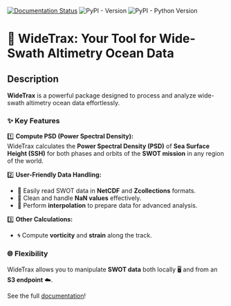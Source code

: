 [![Documentation Status](https://readthedocs.org/projects/widetrax/badge/?version=latest)](https://widetrax.readthedocs.io/en/latest/?badge=latest)
![PyPI - Version](https://img.shields.io/pypi/v/widetrax)
![PyPI - Python Version](https://img.shields.io/pypi/pyversions/widetrax)

# 🌊 WideTrax: Your Tool for Wide-Swath Altimetry Ocean Data
## Description

**WideTrax** is a powerful package designed to process and analyze wide-swath altimetry ocean data effortlessly. 

### ✨ Key Features  
1️⃣ **Compute PSD (Power Spectral Density):**  
   WideTrax calculates the **Power Spectral Density (PSD)** of **Sea Surface Height (SSH)** for both phases and orbits of the **SWOT mission** in any region of the world.  

2️⃣ **User-Friendly Data Handling:**  
   - 📂 Easily read SWOT data in **NetCDF** and **Zcollections** formats.  
   - 🧹 Clean and handle **NaN values** effectively.  
   - 🔄 Perform **interpolation** to prepare data for advanced analysis.

3️⃣ **Other Calculations:**  
   - 🌀 Compute **vorticity** and **strain** along the track.  

### 🌐 Flexibility  
WideTrax allows you to manipulate **SWOT data** both locally 🖥️ and from an **S3 endpoint** ☁️.

See the full [documentation](https://widetrax.readthedocs.io/en/latest/)!

